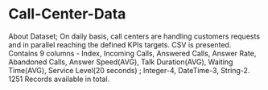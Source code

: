 # Call-Center-Data
About Dataset;
On daily basis, call centers are handling customers requests and in parallel reaching the defined KPIs targets.
CSV is presented.
Contains 9 columns - Index, Incoming Calls, Answered Calls, Answer Rate, Abandoned Calls, Answer Speed(AVG), Talk Duration(AVG), 
Waiting Time(AVG), Service Level(20 seconds) ; Integer-4, DateTime-3, String-2.
1251 Records available in total.
